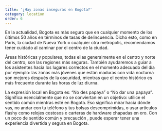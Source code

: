 ```yaml
---
title: '¿Hay zonas inseguras en Bogota?'
category: location
order: 6
---
```


En la actualidad, Bogota es más seguro que en cualquier momento de los últimos 50 años en términos de tasas de delincuencia. Dicho esto, como en París, la ciudad de Nueva York o cualquier otra metropolis, recomendamos tener cuidado al caminar por el centro de la ciudad.

Áreas históricas y populares, todas ellas generalmente en el centro y norte del centro, son las regiones más seguras. También ayudaremos a guiar a los asistentes hacia los lugares correctos en el momento adecuado del día por ejemplo: las zonas más jóvenes que están maduras con vida nocturna son mejores después de la oscuridad, mientras que el centro histórico es más frecuente durante las horas de luz diurna.

La expresión local en Bogota es: “No des papaya” o “No dar una papaya”. Significa esencialmente que no se conviertan en un objetivo: utilice el sentido común mientras esté en Bogota. Eso significa mirar hacia dónde vas, no andar con tu teléfono y tus bolsas descomprimidas, o usar artículos flashy como relojes costosos o carteras de hardware chapadas en oro. Con un poco de sentido común y precaución , puede esperar tener una experiencia divertida y segura en Bogota.
